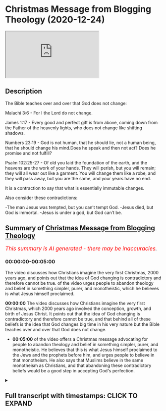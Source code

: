 # Christmas Message from Blogging Theology (2020-12-24)

<iframe loading='lazy' allow='autoplay' src='https://www.youtube.com/embed/UKfoEkJ_Yi0'></iframe>

## Description

The Bible teaches over and over that God does not change:

Malachi 3:6 - For I the Lord do not change.

James 1:17 - Every good and perfect gift is from above, coming down from the Father of the heavenly lights, who does not change like shifting shadows.

Numbers 23:19 - God is not human, that he should lie, not a human being, that he should change his mind.Does he speak and then not act? Does he promise and not fulfill?

Psalm 102:25-27 - Of old you laid the foundation of the earth, and the heavens are the work of your hands. They will perish, but you will remain; they will all wear out like a garment. You will change them like a robe, and they will pass away, but you are the same, and your years have no end.

It is a contraction to say that what is essentially immutable changes.

Also consider these contradictions:

-The man Jesus was tempted, but you can’t tempt God.
-Jesus died, but God is immortal.
-Jesus is under a god, but God can’t be.

## Summary of [Christmas Message from Blogging Theology](https://www.youtube.com/watch?v=UKfoEkJ_Yi0)

*<span style="color:red; font-size:125%">This summary is AI generated - there may be inaccuracies</span>. [](/)*

### <a onclick="modifyYTiframeseektime('0')">00:00:00-00:05:00</a>

The video discusses how Christians imagine the very first Christmas, 2000 years ago, and points out that the idea of God changing is contradictory and therefore cannot be true. of the video urges people to abandon theology and belief in something simpler, purer, and monotheistic, which he believes is what Jesus himself proclaimed.

**<a onclick="modifyYTiframeseektime('0')">00:00:00</a>** The video discusses how Christians imagine the very first Christmas, which 2000 years ago involved the conception, growth, and birth of Jesus Christ. It points out that the idea of God changing is contradictory and therefore cannot be true, and that behind all of these beliefs is the idea that God changes big time in his very nature but the Bible teaches over and over that God does not change.

* **<a onclick="modifyYTiframeseektime('300')">00:05:00</a>** of the video offers a Christmas message advocating for people to abandon theology and belief in something simpler, purer, and monotheistic. He believes that this is what Jesus himself proclaimed to the Jews and the prophets before him, and urges people to believe in that monotheism. He also says that Muslims believe in the same monotheism as Christians, and that abandoning these contradictory beliefs would be a good step in accepting God's perfection.

<details><summary><h2>Full transcript with timestamps: CLICK TO EXPAND</h2></summary>

<a onclick="modifyYTiframeseektime('1')">0:00:01</a> hello in this episode i want to talk  
<a onclick="modifyYTiframeseektime('3')">0:00:03</a> about  
<a onclick="modifyYTiframeseektime('4')">0:00:04</a> how christians imagine the very first  
<a onclick="modifyYTiframeseektime('7')">0:00:07</a> christmas  
<a onclick="modifyYTiframeseektime('8')">0:00:08</a> that time when uh jesus was born 2000  
<a onclick="modifyYTiframeseektime('11')">0:00:11</a> years ago  
<a onclick="modifyYTiframeseektime('12')">0:00:12</a> in bethlehem so how do they imagine that  
<a onclick="modifyYTiframeseektime('17')">0:00:17</a> well i it goes something like this i  
<a onclick="modifyYTiframeseektime('19')">0:00:19</a> think  
<a onclick="modifyYTiframeseektime('20')">0:00:20</a> for them uh it starts with the  
<a onclick="modifyYTiframeseektime('22')">0:00:22</a> conception  
<a onclick="modifyYTiframeseektime('23')">0:00:23</a> when god became a fertilized egg  
<a onclick="modifyYTiframeseektime('27')">0:00:27</a> then god grew in uh grew as an embryo  
<a onclick="modifyYTiframeseektime('31')">0:00:31</a> then a fetus and then god kicked mary  
<a onclick="modifyYTiframeseektime('34')">0:00:34</a> from within her womb  
<a onclick="modifyYTiframeseektime('37')">0:00:37</a> and then at the birth on christmas day  
<a onclick="modifyYTiframeseektime('39')">0:00:39</a> god entered the world  
<a onclick="modifyYTiframeseektime('41')">0:00:41</a> as a baby amid the stench of manure  
<a onclick="modifyYTiframeseektime('44')">0:00:44</a> and cobwebs and hay in a stable  
<a onclick="modifyYTiframeseektime('48')">0:00:48</a> so the gospels tell us mary cradled the  
<a onclick="modifyYTiframeseektime('51')">0:00:51</a> crater in her arms i never imagined god  
<a onclick="modifyYTiframeseektime('54')">0:00:54</a> would look like that  
<a onclick="modifyYTiframeseektime('55')">0:00:55</a> she says to herself but  
<a onclick="modifyYTiframeseektime('60')">0:01:00</a> i would say that the idea that god  
<a onclick="modifyYTiframeseektime('62')">0:01:02</a> became a baby  
<a onclick="modifyYTiframeseektime('64')">0:01:04</a> involves some serious contradictions and  
<a onclick="modifyYTiframeseektime('67')">0:01:07</a> therefore it cannot be true  
<a onclick="modifyYTiframeseektime('69')">0:01:09</a> so consider this the idea that god the  
<a onclick="modifyYTiframeseektime('72')">0:01:12</a> invisible god  
<a onclick="modifyYTiframeseektime('73')">0:01:13</a> became visible the untouchable became  
<a onclick="modifyYTiframeseektime('77')">0:01:17</a> touchable  
<a onclick="modifyYTiframeseektime('78')">0:01:18</a> the unlimited became limited the  
<a onclick="modifyYTiframeseektime('81')">0:01:21</a> infinite  
<a onclick="modifyYTiframeseektime('82')">0:01:22</a> became finite the immutable  
<a onclick="modifyYTiframeseektime('86')">0:01:26</a> became mutable the unchangeable became  
<a onclick="modifyYTiframeseektime('89')">0:01:29</a> changeable spirit became matter  
<a onclick="modifyYTiframeseektime('92')">0:01:32</a> the almighty god became weak  
<a onclick="modifyYTiframeseektime('97')">0:01:37</a> now what lies behind all of these  
<a onclick="modifyYTiframeseektime('100')">0:01:40</a> beliefs these claims  
<a onclick="modifyYTiframeseektime('101')">0:01:41</a> is that god changes big time in his very  
<a onclick="modifyYTiframeseektime('105')">0:01:45</a> nature  
<a onclick="modifyYTiframeseektime('107')">0:01:47</a> but the bible teaches over and over that  
<a onclick="modifyYTiframeseektime('110')">0:01:50</a> god does  
<a onclick="modifyYTiframeseektime('111')">0:01:51</a> not change the prophet malachi  
<a onclick="modifyYTiframeseektime('114')">0:01:54</a> in chapter 3 verse 6 says for i the lord  
<a onclick="modifyYTiframeseektime('118')">0:01:58</a> do not change the letter of james in the  
<a onclick="modifyYTiframeseektime('121')">0:02:01</a> new testament  
<a onclick="modifyYTiframeseektime('122')">0:02:02</a> 117 says for every good and perfect gift  
<a onclick="modifyYTiframeseektime('126')">0:02:06</a> is from above coming down from the  
<a onclick="modifyYTiframeseektime('128')">0:02:08</a> father of heavenly lights  
<a onclick="modifyYTiframeseektime('130')">0:02:10</a> who does not change like shifting  
<a onclick="modifyYTiframeseektime('133')">0:02:13</a> shadows  
<a onclick="modifyYTiframeseektime('135')">0:02:15</a> the book of numbers says chapter 23  
<a onclick="modifyYTiframeseektime('139')">0:02:19</a> god is not human that he should lie  
<a onclick="modifyYTiframeseektime('143')">0:02:23</a> not a human being that he should change  
<a onclick="modifyYTiframeseektime('145')">0:02:25</a> his mind  
<a onclick="modifyYTiframeseektime('146')">0:02:26</a> does he speak and then not act does he  
<a onclick="modifyYTiframeseektime('149')">0:02:29</a> promise and not  
<a onclick="modifyYTiframeseektime('150')">0:02:30</a> fulfill psalm 102  
<a onclick="modifyYTiframeseektime('153')">0:02:33</a> tells us of old you laid the foundation  
<a onclick="modifyYTiframeseektime('157')">0:02:37</a> of the work of the world  
<a onclick="modifyYTiframeseektime('158')">0:02:38</a> and the heavens are the work of your  
<a onclick="modifyYTiframeseektime('160')">0:02:40</a> hands they will perish  
<a onclick="modifyYTiframeseektime('162')">0:02:42</a> but you will remain they will all wear  
<a onclick="modifyYTiframeseektime('165')">0:02:45</a> out like a garment  
<a onclick="modifyYTiframeseektime('167')">0:02:47</a> you will change them like a robe and  
<a onclick="modifyYTiframeseektime('170')">0:02:50</a> they will pass away  
<a onclick="modifyYTiframeseektime('172')">0:02:52</a> but you are the same and your years  
<a onclick="modifyYTiframeseektime('175')">0:02:55</a> have no end  
<a onclick="modifyYTiframeseektime('178')">0:02:58</a> so it's a contradiction to say that what  
<a onclick="modifyYTiframeseektime('181')">0:03:01</a> essentially what is essentially  
<a onclick="modifyYTiframeseektime('182')">0:03:02</a> immutable changes  
<a onclick="modifyYTiframeseektime('186')">0:03:06</a> now there are other contradictions uh of  
<a onclick="modifyYTiframeseektime('189')">0:03:09</a> which may  
<a onclick="modifyYTiframeseektime('190')">0:03:10</a> have occurred to you as well the idea  
<a onclick="modifyYTiframeseektime('192')">0:03:12</a> that the new testament teaches that  
<a onclick="modifyYTiframeseektime('194')">0:03:14</a> jesus  
<a onclick="modifyYTiframeseektime('195')">0:03:15</a> was tempted by the devil it says that in  
<a onclick="modifyYTiframeseektime('197')">0:03:17</a> the gospels  
<a onclick="modifyYTiframeseektime('199')">0:03:19</a> but it also says that you can't tempt  
<a onclick="modifyYTiframeseektime('201')">0:03:21</a> god  
<a onclick="modifyYTiframeseektime('203')">0:03:23</a> the gospels say that jesus died but god  
<a onclick="modifyYTiframeseektime('207')">0:03:27</a> is immortal the new testament also says  
<a onclick="modifyYTiframeseektime('209')">0:03:29</a> that in one timothy that god does not  
<a onclick="modifyYTiframeseektime('211')">0:03:31</a> die that he's immortal  
<a onclick="modifyYTiframeseektime('213')">0:03:33</a> jesus is under a god it says he plays  
<a onclick="modifyYTiframeseektime('216')">0:03:36</a> best places that jesus  
<a onclick="modifyYTiframeseektime('217')">0:03:37</a> has a god but god can't be god can't be  
<a onclick="modifyYTiframeseektime('220')">0:03:40</a> under a god obviously because god is  
<a onclick="modifyYTiframeseektime('223')">0:03:43</a> almighty he is the  
<a onclick="modifyYTiframeseektime('224')">0:03:44</a> creator of the heavens and the earth the  
<a onclick="modifyYTiframeseektime('226')">0:03:46</a> source of everything therefore he is not  
<a onclick="modifyYTiframeseektime('228')">0:03:48</a> under anyone else or they would be god  
<a onclick="modifyYTiframeseektime('230')">0:03:50</a> logically and there's a little verse  
<a onclick="modifyYTiframeseektime('233')">0:03:53</a> here in  
<a onclick="modifyYTiframeseektime('233')">0:03:53</a> one uh in luke's gospel uh  
<a onclick="modifyYTiframeseektime('236')">0:03:56</a> chapter two verse fourteen a little  
<a onclick="modifyYTiframeseektime('239')">0:03:59</a> verse but it's so  
<a onclick="modifyYTiframeseektime('240')">0:04:00</a> pregnant with her pregnant pun intended  
<a onclick="modifyYTiframeseektime('244')">0:04:04</a> with implications the child is referring  
<a onclick="modifyYTiframeseektime('247')">0:04:07</a> to jesus the child grew  
<a onclick="modifyYTiframeseektime('249')">0:04:09</a> and became strong filled with wisdom  
<a onclick="modifyYTiframeseektime('252')">0:04:12</a> and the favor of god was upon him  
<a onclick="modifyYTiframeseektime('256')">0:04:16</a> that's luke 2 40. so  
<a onclick="modifyYTiframeseektime('259')">0:04:19</a> the son jesus grew and became strong  
<a onclick="modifyYTiframeseektime('263')">0:04:23</a> filled with wisdom and favor the favor  
<a onclick="modifyYTiframeseektime('266')">0:04:26</a> of gobblers on him so this is a changing  
<a onclick="modifyYTiframeseektime('268')">0:04:28</a> developing  
<a onclick="modifyYTiframeseektime('269')">0:04:29</a> person it's not a static kind of entity  
<a onclick="modifyYTiframeseektime('273')">0:04:33</a> you know the god man um  
<a onclick="modifyYTiframeseektime('276')">0:04:36</a> so there we go so um i i think  
<a onclick="modifyYTiframeseektime('279')">0:04:39</a> the i the idea this christmas is that we  
<a onclick="modifyYTiframeseektime('281')">0:04:41</a> should  
<a onclick="modifyYTiframeseektime('282')">0:04:42</a> certainly reflect on the birth of a  
<a onclick="modifyYTiframeseektime('285')">0:04:45</a> child this child jesus  
<a onclick="modifyYTiframeseektime('287')">0:04:47</a> but also on the later theology that grew  
<a onclick="modifyYTiframeseektime('290')">0:04:50</a> up around him and that it is  
<a onclick="modifyYTiframeseektime('291')">0:04:51</a> if we just look at it very simply and  
<a onclick="modifyYTiframeseektime('294')">0:04:54</a> rationally and logically it is  
<a onclick="modifyYTiframeseektime('296')">0:04:56</a> contradictory  
<a onclick="modifyYTiframeseektime('297')">0:04:57</a> it is incoherent and therefore it can't  
<a onclick="modifyYTiframeseektime('300')">0:05:00</a> be true  
<a onclick="modifyYTiframeseektime('300')">0:05:00</a> and we should jettison this theology and  
<a onclick="modifyYTiframeseektime('303')">0:05:03</a> belief  
<a onclick="modifyYTiframeseektime('304')">0:05:04</a> and believe in something that is purer  
<a onclick="modifyYTiframeseektime('306')">0:05:06</a> and simpler the monotheism that jesus  
<a onclick="modifyYTiframeseektime('308')">0:05:08</a> himself proclaimed  
<a onclick="modifyYTiframeseektime('310')">0:05:10</a> to the jews a pure monotheism a sincere  
<a onclick="modifyYTiframeseektime('314')">0:05:14</a> monotheism  
<a onclick="modifyYTiframeseektime('315')">0:05:15</a> and also the prophets of course proclaim  
<a onclick="modifyYTiframeseektime('317')">0:05:17</a> that as well so i think that that would  
<a onclick="modifyYTiframeseektime('319')">0:05:19</a> be my christmas message  
<a onclick="modifyYTiframeseektime('321')">0:05:21</a> um to invite people to believe in that  
<a onclick="modifyYTiframeseektime('324')">0:05:24</a> pure monotheism what muslims call  
<a onclick="modifyYTiframeseektime('327')">0:05:27</a> tauheed  
<a onclick="modifyYTiframeseektime('328')">0:05:28</a> and just to jettison these uh  
<a onclick="modifyYTiframeseektime('331')">0:05:31</a> contradictory beliefs that make no sense  
<a onclick="modifyYTiframeseektime('333')">0:05:33</a> god doesn't change  
<a onclick="modifyYTiframeseektime('335')">0:05:35</a> he is immutable he is eternal he's  
<a onclick="modifyYTiframeseektime('337')">0:05:37</a> almighty  
<a onclick="modifyYTiframeseektime('339')">0:05:39</a> he is perfect he doesn't grow in wisdom  
<a onclick="modifyYTiframeseektime('342')">0:05:42</a> and uh god is not uh favored and the  
<a onclick="modifyYTiframeseektime('345')">0:05:45</a> favor of god was not upon god there is  
<a onclick="modifyYTiframeseektime('347')">0:05:47</a> only one god  
<a onclick="modifyYTiframeseektime('348')">0:05:48</a> as well and there we are until next time  

</details>
